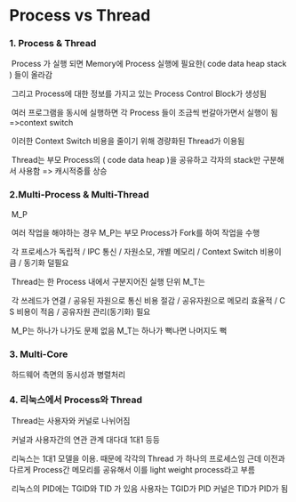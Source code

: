 # Process vs Thread

### 1. Process & Thread

​	Process 가 실행 되면 Memory에 Process 실행에 필요한( code data heap stack ) 들이 올라감

​	그리고 Process에 대한 정보를 가지고 있는 Process Control Block가 생성됨

​	여러 프로그램을 동시에 실행하면 각 Process 들이 조금씩 번갈아가면서 실행이 됨 =>context switch

​	이러한 Context Switch 비용을 줄이기 위해 경량화된 Thread가 이용됨

​	Thread는 부모 Process의 ( code data heap )을 공유하고 각자의 stack만 구분해서 사용함 => 캐시적중률 상승



### 2.Multi-Process & Multi-Thread

​	M_P

​	여러 작업을 해야하는 경우 M_P는 부모 Process가 Fork를 하여 작업을 수행

​	각 프로세스가 독립적 / IPC 통신 / 자원소모, 개별 메모리 / Context Switch 비용이 큼 / 동기화 덜필요

​	Thread는 한 Process 내에서 구분지어진 실행 단위 M_T는 

​	각 쓰레드가 연결 / 공유된 자원으로 통신 비용 절감 / 공유자원으로 메모리 효율적 / C S 비용이 적음 / 공유자원 관리(동기화) 필요



​	M_P는 하나가 나가도 문제 없음 M_T는 하나가 뻑나면 나머지도 뻑



### 3. Multi-Core

​	하드웨어 측면의 동시성과 병렬처리



### 4. 리눅스에서 Process와 Thread

​	Thread는 사용자와 커널로 나뉘어짐

​	커널과 사용자간의 연관 관계 대다대 1대1 등등

​	리눅스는 1대1 모델을 이용. 때문에 각각의 Thread 가 하나의 프로세스임 근데 이전과 다르게 Process간 메모리를 공유해서 이를 light weight process라고 부름 

​	리눅스의 PID에는 TGID와 TID 가 있음 사용자는 TGID가 PID 커널은 TID가 PID가 됨  